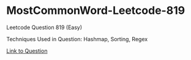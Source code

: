 # MostCommonWord-Leetcode-819

Leetcode Question 819 (Easy)

Techniques Used in Question:
Hashmap, Sorting, Regex

[Link to Question](https://leetcode.com/problems/most-common-word/)
